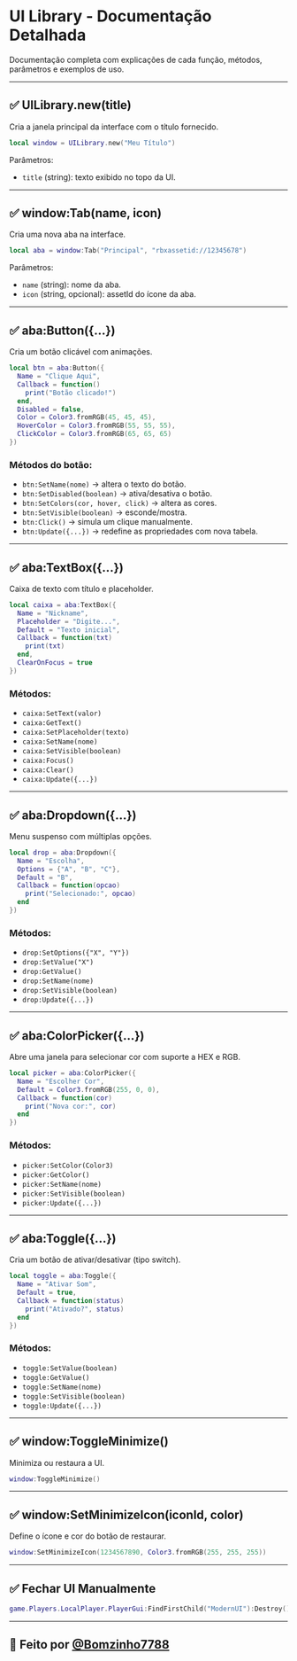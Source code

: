 # UI Library - Documentação Detalhada

Documentação completa com explicações de cada função, métodos, parâmetros e exemplos de uso.

---

## ✅ UILibrary.new(title)

Cria a janela principal da interface com o título fornecido.

```lua
local window = UILibrary.new("Meu Título")
```

Parâmetros:

* `title` (string): texto exibido no topo da UI.

---

## ✅ window\:Tab(name, icon)

Cria uma nova aba na interface.

```lua
local aba = window:Tab("Principal", "rbxassetid://12345678")
```

Parâmetros:

* `name` (string): nome da aba.
* `icon` (string, opcional): assetId do ícone da aba.

---

## ✅ aba\:Button({...})

Cria um botão clicável com animações.

```lua
local btn = aba:Button({
  Name = "Clique Aqui",
  Callback = function()
    print("Botão clicado!")
  end,
  Disabled = false,
  Color = Color3.fromRGB(45, 45, 45),
  HoverColor = Color3.fromRGB(55, 55, 55),
  ClickColor = Color3.fromRGB(65, 65, 65)
})
```

### Métodos do botão:

* `btn:SetName(nome)` → altera o texto do botão.
* `btn:SetDisabled(boolean)` → ativa/desativa o botão.
* `btn:SetColors(cor, hover, click)` → altera as cores.
* `btn:SetVisible(boolean)` → esconde/mostra.
* `btn:Click()` → simula um clique manualmente.
* `btn:Update({...})` → redefine as propriedades com nova tabela.

---

## ✅ aba\:TextBox({...})

Caixa de texto com título e placeholder.

```lua
local caixa = aba:TextBox({
  Name = "Nickname",
  Placeholder = "Digite...",
  Default = "Texto inicial",
  Callback = function(txt)
    print(txt)
  end,
  ClearOnFocus = true
})
```

### Métodos:

* `caixa:SetText(valor)`
* `caixa:GetText()`
* `caixa:SetPlaceholder(texto)`
* `caixa:SetName(nome)`
* `caixa:SetVisible(boolean)`
* `caixa:Focus()`
* `caixa:Clear()`
* `caixa:Update({...})`

---

## ✅ aba\:Dropdown({...})

Menu suspenso com múltiplas opções.

```lua
local drop = aba:Dropdown({
  Name = "Escolha",
  Options = {"A", "B", "C"},
  Default = "B",
  Callback = function(opcao)
    print("Selecionado:", opcao)
  end
})
```

### Métodos:

* `drop:SetOptions({"X", "Y"})`
* `drop:SetValue("X")`
* `drop:GetValue()`
* `drop:SetName(nome)`
* `drop:SetVisible(boolean)`
* `drop:Update({...})`

---

## ✅ aba\:ColorPicker({...})

Abre uma janela para selecionar cor com suporte a HEX e RGB.

```lua
local picker = aba:ColorPicker({
  Name = "Escolher Cor",
  Default = Color3.fromRGB(255, 0, 0),
  Callback = function(cor)
    print("Nova cor:", cor)
  end
})
```

### Métodos:

* `picker:SetColor(Color3)`
* `picker:GetColor()`
* `picker:SetName(nome)`
* `picker:SetVisible(boolean)`
* `picker:Update({...})`

---

## ✅ aba\:Toggle({...})

Cria um botão de ativar/desativar (tipo switch).

```lua
local toggle = aba:Toggle({
  Name = "Ativar Som",
  Default = true,
  Callback = function(status)
    print("Ativado?", status)
  end
})
```

### Métodos:

* `toggle:SetValue(boolean)`
* `toggle:GetValue()`
* `toggle:SetName(nome)`
* `toggle:SetVisible(boolean)`
* `toggle:Update({...})`

---

## ✅ window\:ToggleMinimize()

Minimiza ou restaura a UI.

```lua
window:ToggleMinimize()
```

---

## ✅ window\:SetMinimizeIcon(iconId, color)

Define o ícone e cor do botão de restaurar.

```lua
window:SetMinimizeIcon(1234567890, Color3.fromRGB(255, 255, 255))
```

---

## ✅ Fechar UI Manualmente

```lua
game.Players.LocalPlayer.PlayerGui:FindFirstChild("ModernUI"):Destroy()
```

---

## 🤝 Feito por [@Bomzinho7788](https://github.com/Bomzinho7788)
